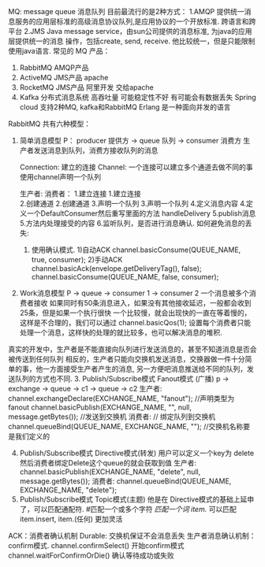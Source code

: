 MQ: message queue 消息队列
目前最流行的是2种方式：
1.AMQP 提供统一消息服务的应用层标准的高级消息协议队列,是应用协议的一个开放标准.
跨语言和跨平台
2.JMS Java message service，由sun公司提供的消息标准, 为java的应用层提供统一的消息
操作，包括create, send, receive. 他比较统一，但是只能限制使用java语言.
常见的 MQ 产品：
1. RabbitMQ AMQP产品
2. ActiveMQ JMS产品 apache
3. RocketMQ JMS产品 阿里开发 交给apache
4. Kafka 分布式消息系统 高吞吐量 可能稳定性不好 有可能会有数据丢失
Spring cloud 支持2种MQ, kafka和RabbitMQ
Erlang 是一种面向并发的语言

RabbitMQ 共有六种模型：
1. 简单消息模型 P： producer 提供方 -> queue 队列 -> consumer 消费方
    生产者发送消息到队列，消费方接收队列的消息
    
    Connection: 建立的连接
    Channel: 一个连接可以建立多个通道去做不同的事
    使用channel声明一个队列
    
    生产者:                   消费者：
    1.建立连接                1.建立连接  
    2.创建通道                2.创建通道
    3.声明一个队列            3.声明一个队列
    4.定义消息内容            4.定义一个DefaultConsumer然后重写里面的方法 handleDelivery
    5.publish消息             5.方法内处理接受的内容
                             6.监听队列，是否进行消息确认.
    如何避免消息的丢失:
    1. 使用确认模式.
     1)自动ACK channel.basicConsume(QUEUE_NAME, true, consumer); 
     2)手动ACK channel.basicAck(envelope.getDeliveryTag(), false);
               channel.basicConsume(QUEUE_NAME, false, consumer); 
2. Work消息模型
    P -> queue -> consumer 1
               -> consumer 2
    一个消息被多个消费者接收
    如果同时有50条消息进入，如果没有其他接收延迟，一般都会收到25条，但是如果一个执行很快
    一个比较慢，就会出现快的一直在等着慢的，这样是不合理的，我们可以通过
    channel.basicQos(1); 设置每个消费者只能处理一个消息，这样快的处理的就比较多，也可以解决消息的堆积.
    
真实的开发中，生产者是不能直接向队列进行发送消息的，甚至不知道消息是否会被传送到任何队列
相反的，生产者只能向交换机发送消息，交换器做一件十分简单的事，他一方面接受生产者产生的消息,
另一方便吧消息推送给不同的队列，发送队列的方式也不同.
3. Publish/Subscribe模式 Fanout模式 (广播)
    p -> exchange -> queue -> c1
                  -> queue -> c2
    生产者:
    channel.exchangeDeclare(EXCHANGE_NAME, "fanout"); //声明类型为 fanout
    channel.basicPublish(EXCHANGE_NAME, "", null, message.getBytes()); //发送到交换机
    消费者:
    // 绑定队列到交换机
    channel.queueBind(QUEUE_NAME, EXCHANGE_NAME, ""); //交换机名称要是我们定义的 
    
4. Publish/Subscribe模式 Directive模式(转发)
   用户可以定义一个key为 delete然后消费者绑定Delete这个queue的就会获取到值
   生产者:
   channel.basicPublish(EXCHANGE_NAME, "delete", null, message.getBytes());
   消费者:
   channel.queueBind(QUEUE_NAME, EXCHANGE_NAME, "delete");
5. Publish/Subscribe模式 Topic模式(主题)
   他是在 Directive模式的基础上延申了，可以匹配通配符.
   #匹配一个或多个字符  *匹配一个词
   item.* 可以匹配 item.insert, item.(任何) 更加灵活
   
ACK：消费者确认机制 Durable: 交换机保证不会消息丢失 
生产者消息确认机制：confirm模式.
channel.confirmSelect() 开始confirm模式
channel.waitForConfirmOrDie() 确认等待成功或失败

   